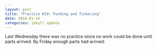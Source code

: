 ```yaml
---
layout: post
title: "Practice #10: Funding and Tinkering"
date: 2016-01-16
categories: jekyll update
---
```


Last Wednesday there was no practice since no work could be done until parts
arrived. By Friday enough parts had arrived:
